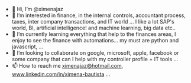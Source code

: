 - 👋 Hi, I’m @ximenajaz
- 👀 I’m interested in finance, in the internal controls, accountant process, taxes, inter company transactions, and IT world ... I like a lot SAP's world, BI, artificial intelligence! and machine learning, big data etc..
- 🌱 I’m currently learning everything that help to the finances areas, I enjoy to see the finance with automations... my must are python and javascript, ...  
- 💞️ I’m looking to collaborate on google, microsoft, apple, facebook or some company that can I help with my controller profile + IT tools ...
- 📫 How to reach me ximenajaz@hotmail.com, www.linkedin.com/in/ximena-bautista  ...

<!---
ximenajaz/ximenajaz is a ✨ special ✨ repository because its `README.md` (this file) appears on your GitHub profile.
You can click the Preview link to take a look at your changes.
--->
